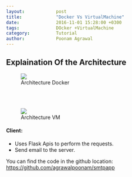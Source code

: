 ```yaml
---
layout:            post
title:             "Docker Vs VirtualMachine"
date:              2016-11-01 15:28:00 +0300
tags:              DOcker +VirtualMachine
category:          Tutorial
author:            Poonam Agrawal
---
```



## Explaination Of the Architecture

<div>

<figure>
<img src="{{ site.github.url }}/media/img/Architecture_Docker.png" />
<figcaption>Architecture Docker</figcaption>
</figure>
<br>
<br>
<figure>
<img src="{{ site.github.url }}/media/img/Architecture_VM.png" />
<figcaption>Architecture VM</figcaption>
</figure>

</div>



#### Client:

- Uses Flask Apis to perform the requests.
- Send email to the server.




You can find the code in the github location: <a href="https://github.com/agrawalpoonam/smtpapp">
https://github.com/agrawalpoonam/smtpapp
</a>

